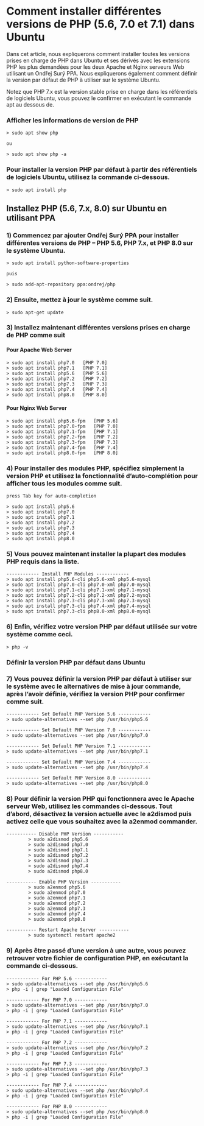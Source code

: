 # Comment installer différentes versions de PHP (5.6, 7.0 et 7.1) dans Ubuntu


Dans cet article, nous expliquerons comment installer toutes les versions prises en charge de PHP dans Ubuntu et ses dérivés avec les extensions PHP les plus demandées pour les deux Apache et Nginx serveurs Web utilisant un Ondřej Surý PPA. Nous expliquerons également comment définir la version par défaut de PHP à utiliser sur le système Ubuntu.

Notez que PHP 7.x est la version stable prise en charge dans les référentiels de logiciels Ubuntu, vous pouvez le confirmer en exécutant le commande apt au dessous de.

### Afficher les informations de version de PHP

    > sudo apt show php
    
    ou
    
    > sudo apt show php -a

### Pour installer la version PHP par défaut à partir des référentiels de logiciels Ubuntu, utilisez la commande ci-dessous.

    > sudo apt install php

## Installez PHP (5.6, 7.x, 8.0) sur Ubuntu en utilisant PPA

### 1) Commencez par ajouter Ondřej Surý PPA pour installer différentes versions de PHP – PHP 5.6, PHP 7.x, et PHP 8.0 sur le système Ubuntu.

    > sudo apt install python-software-properties

    puis

    > sudo add-apt-repository ppa:ondrej/php

### 2) Ensuite, mettez à jour le système comme suit.

    > sudo apt-get update

### 3) Installez maintenant différentes versions prises en charge de PHP comme suit

#### Pour Apache Web Server

    > sudo apt install php7.0   [PHP 7.0]
    > sudo apt install php7.1   [PHP 7.1]
    > sudo apt install php5.6   [PHP 5.6]
    > sudo apt install php7.2   [PHP 7.2]
    > sudo apt install php7.3   [PHP 7.3]
    > sudo apt install php7.4   [PHP 7.4]
    > sudo apt install php8.0   [PHP 8.0]

#### Pour Nginx Web Server

    > sudo apt install php5.6-fpm   [PHP 5.6]
    > sudo apt install php7.0-fpm   [PHP 7.0]
    > sudo apt install php7.1-fpm   [PHP 7.1]
    > sudo apt install php7.2-fpm   [PHP 7.2]
    > sudo apt install php7.3-fpm   [PHP 7.3]
    > sudo apt install php7.4-fpm   [PHP 7.4]
    > sudo apt install php8.0-fpm   [PHP 8.0]

### 4) Pour installer des modules PHP, spécifiez simplement la version PHP et utilisez la fonctionnalité d’auto-complétion pour afficher tous les modules comme suit.

    press Tab key for auto-completion

    > sudo apt install php5.6 
    > sudo apt install php7.0 
    > sudo apt install php7.1
    > sudo apt install php7.2
    > sudo apt install php7.3 
    > sudo apt install php7.4
    > sudo apt install php8.0

### 5) Vous pouvez maintenant installer la plupart des modules PHP requis dans la liste.

    ------------ Install PHP Modules ------------
    > sudo apt install php5.6-cli php5.6-xml php5.6-mysql 
    > sudo apt install php7.0-cli php7.0-xml php7.0-mysql 
    > sudo apt install php7.1-cli php7.1-xml php7.1-mysql
    > sudo apt install php7.2-cli php7.2-xml php7.2-mysql 
    > sudo apt install php7.3-cli php7.3-xml php7.3-mysql 
    > sudo apt install php7.3-cli php7.4-xml php7.4-mysql  
    > sudo apt install php7.3-cli php8.0-xml php8.0-mysql

### 6) Enfin, vérifiez votre version PHP par défaut utilisée sur votre système comme ceci.

    > php -v

### Définir la version PHP par défaut dans Ubuntu

### 7) Vous pouvez définir la version PHP par défaut à utiliser sur le système avec le alternatives de mise à jour commande, après l’avoir définie, vérifiez la version PHP pour confirmer comme suit.

    ------------ Set Default PHP Version 5.6 ------------
    > sudo update-alternatives --set php /usr/bin/php5.6

    ------------ Set Default PHP Version 7.0 ------------
    > sudo update-alternatives --set php /usr/bin/php7.0

    ------------ Set Default PHP Version 7.1 ------------
    > sudo update-alternatives --set php /usr/bin/php7.1

    ------------ Set Default PHP Version 7.4 ------------
    > sudo update-alternatives --set php /usr/bin/php7.4

    ------------ Set Default PHP Version 8.0 ------------
    > sudo update-alternatives --set php /usr/bin/php8.0

### 8) Pour définir la version PHP qui fonctionnera avec le Apache serveur Web, utilisez les commandes ci-dessous. Tout d’abord, désactivez la version actuelle avec le a2dismod puis activez celle que vous souhaitez avec la a2enmod commander.

    ----------- Disable PHP Version ----------- 
            > sudo a2dismod php5.6
            > sudo a2dismod php7.0
            > sudo a2dismod php7.1
            > sudo a2dismod php7.2
            > sudo a2dismod php7.3
            > sudo a2dismod php7.4
            > sudo a2dismod php8.0

    ----------- Enable PHP Version ----------- 
            > sudo a2enmod php5.6
            > sudo a2enmod php7.0
            > sudo a2enmod php7.1
            > sudo a2enmod php7.2
            > sudo a2enmod php7.3
            > sudo a2enmod php7.4
            > sudo a2enmod php8.0

    ----------- Restart Apache Server ----------- 
            > sudo systemctl restart apache2

### 9) Après être passé d’une version à une autre, vous pouvez retrouver votre fichier de configuration PHP, en exécutant la commande ci-dessous.

    ------------ For PHP 5.6 ------------
    > sudo update-alternatives --set php /usr/bin/php5.6
    > php -i | grep "Loaded Configuration File"

    ------------ For PHP 7.0 ------------
    > sudo update-alternatives --set php /usr/bin/php7.0
    > php -i | grep "Loaded Configuration File"

    ------------ For PHP 7.1 ------------
    > sudo update-alternatives --set php /usr/bin/php7.1
    > php -i | grep "Loaded Configuration File"

    ------------ For PHP 7.2 ------------
    > sudo update-alternatives --set php /usr/bin/php7.2
    > php -i | grep "Loaded Configuration File"

    ------------ For PHP 7.3 ------------
    > sudo update-alternatives --set php /usr/bin/php7.3
    > php -i | grep "Loaded Configuration File"

    ------------ For PHP 7.4 ------------
    > sudo update-alternatives --set php /usr/bin/php7.4
    > php -i | grep "Loaded Configuration File"

    ------------ For PHP 8.0 ------------
    > sudo update-alternatives --set php /usr/bin/php8.0
    > php -i | grep "Loaded Configuration File"